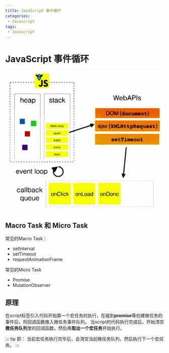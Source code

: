 ```yaml
---
title: JavaScript 事件循环
categories:
 - Javascript
tags:
 - Javascript
---
```


# JavaScript 事件循环

![事件循环是什么](../asserts/img/eventloop.png)


## Macro Task 和 Micro Task

常见的Macro Task： 
- setInterval
- setTimeout
- requestAnimationFrame

常见的Micro Task
- Promise
- MutationObserver


## 原理

在script标签引入代码开始第一个宏任务的执行，在碰到**promise**等创建微任务的事件后，将回调函数推入微任务事件队列。
当script的代码执行完成后，开始清空**微任务队列**里的回调函数。然后再**取出一个宏任务**开始执行。

::: tip
即： 当前宏任务执行完毕后，会清空当前微任务队列，然后执行下一个宏任务。
:::
